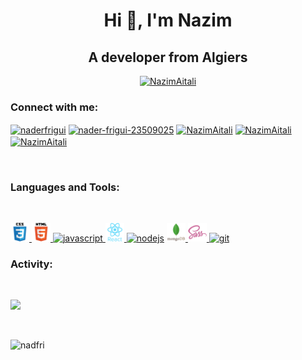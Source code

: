 <h1 align="center">Hi 👋, I'm Nazim</h1>

<h2 align="center">A developer from Algiers</h2>

<p align="center"> <a href="https://github.com/ryo-ma/github-profile-trophy"><img src="https://github-profile-trophy.vercel.app/?username=NazimAitali&theme=onedark&row=1&column=5" alt="NazimAitali" /></a> </p>

<h3>Connect with me:</h3>
<p>
<a href="https://twitter.com/NazimAitali" target="blank"><img align="center" src="https://raw.githubusercontent.com/rahuldkjain/github-profile-readme-generator/master/src/images/icons/Social/twitter.svg" alt="naderfrigui" height="20" width="30" /></a>
<a href="https://www.linkedin.com/in/nazimaitali/" target="blank"><img align="center" src="https://raw.githubusercontent.com/rahuldkjain/github-profile-readme-generator/master/src/images/icons/Social/linked-in-alt.svg" alt="nader-frigui-23509025" height="20" width="30" /></a>
<a href="https://www.instagram.com/nazimaitali/" target="blank"><img align="center" src="https://raw.githubusercontent.com/rahuldkjain/github-profile-readme-generator/master/src/images/icons/Social/instagram.svg" alt="NazimAitali" height="20" width="30" /></a>
<a href="https://medium.com/@nazimaitali88" target="blank"><img align="center" src="https://cdn.onlinewebfonts.com/svg/img_424230.png" alt="NazimAitali" height="20" width="20" /></a>
<a href="https://dev.to/nazimaitali" target="blank"><img align="center" src="https://res.cloudinary.com/practicaldev/image/fetch/s--pcSkTMZL--/c_limit,f_auto,fl_progressive,q_80,w_190/https://practicaldev-herokuapp-com.freetls.fastly.net/assets/devlogo-pwa-512.png" alt="NazimAitali" height="20" width="20" /></a>
</p>
<br />

<h3>Languages and Tools:</h3>
<br />
<p> 
<a href="https://www.w3schools.com/css/" target="_blank" rel="noreferrer"> <img src="https://raw.githubusercontent.com/devicons/devicon/master/icons/css3/css3-original-wordmark.svg" alt="css3" width="30" height="30"/> </a>
 <a href="https://www.w3.org/html/" target="_blank" rel="noreferrer"> <img src="https://raw.githubusercontent.com/devicons/devicon/master/icons/html5/html5-original-wordmark.svg" alt="html5" width="30" height="30"/> </a> 
 <a href="https://developer.mozilla.org/en-US/docs/Web/JavaScript" target="_blank" rel="noreferrer"> <img src="https://upload.wikimedia.org/wikipedia/commons/thumb/9/99/Unofficial_JavaScript_logo_2.svg/480px-Unofficial_JavaScript_logo_2.svg.png" alt="javascript" width="30" height="30"/> </a><a href="https://reactjs.org/" target="_blank" rel="noreferrer"> <img src="https://raw.githubusercontent.com/devicons/devicon/master/icons/react/react-original-wordmark.svg" alt="react" width="30" height="30"/> </a> <a href="https://nodejs.org/en/" target="_blank" rel="noreferrer"> <img src="https://nodejs.org/static/images/logo.svg" alt="nodejs" width="30" height="30"/></a>
 <a href="https://www.mongodb.com/" target="_blank" rel="noreferrer"> <img src="https://raw.githubusercontent.com/devicons/devicon/master/icons/mongodb/mongodb-original-wordmark.svg" alt="mongodb" width="30" height="30"/> </a> <a href="https://sass-lang.com" target="_blank" rel="noreferrer"> <img src="https://raw.githubusercontent.com/devicons/devicon/master/icons/sass/sass-original.svg" alt="sass" width="30" height="30"/> </a> <a href="https://git-scm.com/" target="_blank" rel="noreferrer"> <img src="https://www.vectorlogo.zone/logos/git-scm/git-scm-icon.svg" alt="git" width="30" height="30"/> </a></p>

<h3>Activity:</h3>

<br />
<p align="center">

[![](https://activity-graph.herokuapp.com/graph?username=NazimAitali&theme=github)](https://github.com/ashutosh00710/github-readme-activity-graph)

</p>
<br />
 <p><img align="left" src="https://github-readme-stats.vercel.app/api/top-langs?username=NazimAitali&show_icons=true&locale=en&layout=compact" alt="nadfri" />
 </p>

